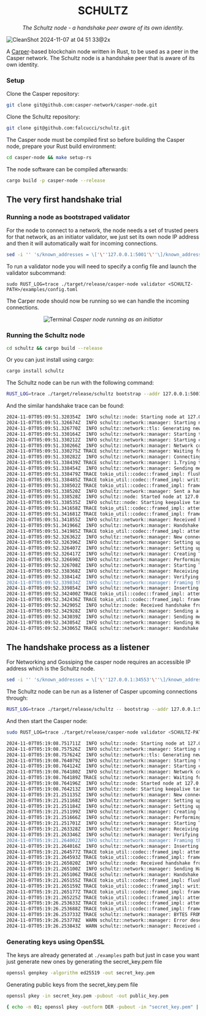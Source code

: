 <div align="center">

# SCHULTZ

_The Schultz node - a handshake peer aware of its own identity._

</div>

![CleanShot 2024-11-07 at 04 51 33@2x](https://github.com/user-attachments/assets/e55d4461-d287-4588-8998-746992853588)

A [Carper](https://github.com/casper-network/casper-node)-based blockchain node written in Rust, to be used as a peer in the Casper network. The Schultz node is a handshake peer that is aware of its own identity.

### Setup

Clone the Casper repository:

```bash
git clone git@github.com:casper-network/casper-node.git
```

Clone the Schultz repository:

```bash
git clone git@github.com:falcucci/schultz.git
```

The Casper node must be compiled first so before building the Casper node, prepare your Rust build environment:

```bash
cd casper-node && make setup-rs
```

The node software can be compiled afterwards:

```bash
cargo build -p casper-node --release
```

## The very first handshake trial

### Running a node as bootstraped validator

For the node to connect to a network, the node needs a set of trusted peers for that network, as an initiator validator, we just set its own node IP address and then it will automatically wait for incoming connections.

```bash
sed -i '' 's/known_addresses = \['\''127.0.0.1:5001'\''\]/known_addresses = \['\''127.0.0.1:34553'\''\]/' ./examples/config.toml
```

To run a validator node you will need to specify a config file and launch the validator subcommand:

```
sudo RUST_LOG=trace ./target/release/casper-node validator <SCHULTZ-PATH>/examples/config.toml
```

The Carper node should now be running so we can handle the incoming connections.

<div align="center">
    <img src="https://github.com/user-attachments/assets/5c1db361-26c0-4e24-8dfb-8433f2f3d05a" alt="Terminal">
    <em>Casper node running as an initiator</em>
</div>

### Running the Schultz node

```bash
cd schultz && cargo build --release
```

Or you can just install using cargo:

```bash
cargo install schultz
```

The Schultz node can be run with the following command:

```bash
RUST_LOG=trace ./target/release/schultz bootstrap --addr 127.0.0.1:5001 --bootnode 127.0.0.1:34553 --chainspec ./examples
```

And the similar handshake trace can be found:

```bash
2024-11-07T05:09:51.320354Z  INFO schultz::node: Starting node at 127.0.0.1:5001
2024-11-07T05:09:51.326674Z  INFO schultz::network::manager: Starting network communications...
2024-11-07T05:09:51.326770Z  INFO schultz::network::tls: Generating new keys and certificates
2024-11-07T05:09:51.330164Z  INFO schultz::network::manager: Starting to listen on TCP Endpoint for incoming connections
2024-11-07T05:09:51.330212Z  INFO schultz::network::manager: Starting connection pool listener thread
2024-11-07T05:09:51.330266Z  INFO schultz::network::manager: Network communications started!
2024-11-07T05:09:51.330275Z TRACE schultz::network::manager: Waiting for incoming connections...
2024-11-07T05:09:51.330282Z  INFO schultz::network::manager: Connecting to 127.0.0.1:34553
2024-11-07T05:09:51.338439Z TRACE schultz::network::manager: 1.Trying to send a Handshake to 127.0.0.1:34553
2024-11-07T05:09:51.338454Z  INFO schultz::network::manager: Sending message to 127.0.0.1:34553
2024-11-07T05:09:51.338479Z TRACE tokio_util::codec::framed_impl: flushing framed transport
2024-11-07T05:09:51.338485Z TRACE tokio_util::codec::framed_impl: writing; remaining=103
2024-11-07T05:09:51.338502Z TRACE tokio_util::codec::framed_impl: framed transport flushed
2024-11-07T05:09:51.338520Z  INFO schultz::network::manager: Sent a handshake to 127.0.0.1:34553
2024-11-07T05:09:51.338528Z  INFO schultz::node: Started node at 127.0.0.1:5001
2024-11-07T05:09:51.338535Z  INFO schultz::node: Starting keepalive task
2024-11-07T05:09:51.341658Z TRACE tokio_util::codec::framed_impl: attempting to decode a frame
2024-11-07T05:09:51.341681Z TRACE tokio_util::codec::framed_impl: frame decoded from buffer
2024-11-07T05:09:51.341855Z  INFO schultz::network::manager: Received handshake from the contacted peer
2024-11-07T05:09:51.341966Z  INFO schultz::network::manager: Handshake complete! Successfully connected to peer 127.0.0.1:34553
2024-11-07T05:09:51.341985Z TRACE tokio_util::codec::framed_impl: attempting to decode a frame
2024-11-07T05:09:52.326362Z  INFO schultz::network::manager: New connection received!
2024-11-07T05:09:52.326396Z  INFO schultz::network::manager: Setting up TLS with connected peer
2024-11-07T05:09:52.326407Z  INFO schultz::network::manager: Setting up TLS with connected peer
2024-11-07T05:09:52.326417Z  INFO schultz::network::manager: Creating TLS acceptor for incoming connections
2024-11-07T05:09:52.326690Z  INFO schultz::network::manager: Performing TLS handshake with connected peer
2024-11-07T05:09:52.326708Z  INFO schultz::network::manager: Starting TLS level handshake
2024-11-07T05:09:52.338368Z  INFO schultz::network::manager: Receiving peer Ssl certificates
2024-11-07T05:09:52.338414Z  INFO schultz::network::manager: Verifying peer's certificates for sanity
2024-11-07T05:09:52.339834Z  INFO schultz::network::manager: Framing the stream to match Casper's encoding
2024-11-07T05:09:52.339854Z  INFO schultz::network::manager: Inserting stream into schultz connection pool
2024-11-07T05:09:52.342400Z TRACE tokio_util::codec::framed_impl: attempting to decode a frame
2024-11-07T05:09:52.342436Z TRACE tokio_util::codec::framed_impl: frame decoded from buffer
2024-11-07T05:09:52.342905Z  INFO schultz::node: Received handshake from 127.0.0.1:52434
2024-11-07T05:09:52.342928Z  INFO schultz::network::manager: Sending a ping to 127.0.0.1:34553
2024-11-07T05:09:52.343039Z  INFO schultz::network::manager: Sending message to 127.0.0.1:34553
2024-11-07T05:09:52.343054Z  INFO schultz::network::manager: Sending Handshake to Casper
2024-11-07T05:09:52.343065Z TRACE schultz::network::manager: Handshake { network_name: "casper", public_addr: 127.0.0.1:5001, protocol_version: ProtocolVersion(SemVer { major: 1, minor: 5, patch: 2 }), consensus_certificate: None, is_syncing: false, chainspec_hash: Some(8b0c9bd3559fc2574a7aa76c26ebaabe50a9ff372d38bcaa5d6ad7e963aeff28) }
```

## The handshake process as a listener

For Networking and Gossiping the casper node requires an accessible IP address which is the Schultz node.

```bash
sed -i '' 's/known_addresses = \['\''127.0.0.1:34553'\''\]/known_addresses = \['\''127.0.0.1:5001'\''\]/' ./examples/config.toml
```

The Schultz node can be run as a listener of Casper upcoming connections through:

```bash
RUST_LOG=trace ./target/release/schultz -- bootstrap --addr 127.0.0.1:5001 --chainspec ./examples
```

And then start the Casper node:

```bash
sudo RUST_LOG=trace ./target/release/casper-node validator <SCHULTZ-PATH>/examples/config.toml
```

```bash
2024-11-07T05:19:08.751711Z  INFO schultz::node: Starting node at 127.0.0.1:5001
2024-11-07T05:19:08.757526Z  INFO schultz::network::manager: Starting network communications...
2024-11-07T05:19:08.757624Z  INFO schultz::network::tls: Generating new keys and certificates
2024-11-07T05:19:08.764079Z  INFO schultz::network::manager: Starting to listen on TCP Endpoint for incoming connections
2024-11-07T05:19:08.764124Z  INFO schultz::network::manager: Starting connection pool listener thread
2024-11-07T05:19:08.764180Z  INFO schultz::network::manager: Network communications started!
2024-11-07T05:19:08.764189Z TRACE schultz::network::manager: Waiting for incoming connections...
2024-11-07T05:19:08.764196Z  INFO schultz::node: Started node at 127.0.0.1:5001
2024-11-07T05:19:08.764213Z  INFO schultz::node: Starting keepalive task
2024-11-07T05:19:21.251135Z  INFO schultz::network::manager: New connection received!
2024-11-07T05:19:21.251168Z  INFO schultz::network::manager: Setting up TLS with connected peer
2024-11-07T05:19:21.251184Z  INFO schultz::network::manager: Setting up TLS with connected peer
2024-11-07T05:19:21.251199Z  INFO schultz::network::manager: Creating TLS acceptor for incoming connections
2024-11-07T05:19:21.251666Z  INFO schultz::network::manager: Performing TLS handshake with connected peer
2024-11-07T05:19:21.251701Z  INFO schultz::network::manager: Starting TLS level handshake
2024-11-07T05:19:21.263328Z  INFO schultz::network::manager: Receiving peer Ssl certificates
2024-11-07T05:19:21.263346Z  INFO schultz::network::manager: Verifying peer's certificates for sanity
2024-11-07T05:19:21.264002Z  INFO schultz::network::manager: Framing the stream to match Casper's encoding
2024-11-07T05:19:21.264016Z  INFO schultz::network::manager: Inserting stream into schultz connection pool
2024-11-07T05:19:21.264577Z TRACE tokio_util::codec::framed_impl: attempting to decode a frame
2024-11-07T05:19:21.264593Z TRACE tokio_util::codec::framed_impl: frame decoded from buffer
2024-11-07T05:19:21.265020Z  INFO schultz::node: Received handshake from 127.0.0.1:52605
2024-11-07T05:19:21.265100Z  INFO schultz::network::manager: Sending Handshake to Casper
2024-11-07T05:19:21.265106Z TRACE schultz::network::manager: Handshake { network_name: "casper", public_addr: 127.0.0.1:5001, protocol_version: ProtocolVersion(SemVer { major: 1, minor: 5, patch: 2 }), consensus_certificate: None, is_syncing: false, chainspec_hash: Some(8b0c9bd3559fc2574a7aa76c26ebaabe50a9ff372d38bcaa5d6ad7e963aeff28) }
2024-11-07T05:19:21.265155Z TRACE tokio_util::codec::framed_impl: flushing framed transport
2024-11-07T05:19:21.265159Z TRACE tokio_util::codec::framed_impl: writing; remaining=103
2024-11-07T05:19:21.265177Z TRACE tokio_util::codec::framed_impl: framed transport flushed
2024-11-07T05:19:21.265225Z TRACE tokio_util::codec::framed_impl: attempting to decode a frame
2024-11-07T05:19:26.253633Z TRACE tokio_util::codec::framed_impl: attempting to decode a frame
2024-11-07T05:19:26.253688Z TRACE tokio_util::codec::framed_impl: frame decoded from buffer
2024-11-07T05:19:26.253733Z TRACE schultz::network::manager: BYTES FROM CASPER b"\x03\x05\0\0\x7f\0\0\x01\xfb\xf9\x86"
2024-11-07T05:19:26.253778Z  WARN schultz::network::manager: Error deserializing Custom { kind: InvalidData, error: Custom("Slice had bytes remaining after deserialization") }
2024-11-07T05:19:26.253843Z  WARN schultz::network::manager: Received an internal message from Casper. Ignoring the deserialization error
```

### Generating keys using OpenSSL

The keys are already generated at `./examples` path but just in case you want just generate new ones by generating the secret_key.pem file

```bash
openssl genpkey -algorithm ed25519 -out secret_key.pem
```

Generating public keys from the secret_key.pem file

```bash
openssl pkey -in secret_key.pem -pubout -out public_key.pem

{ echo -n 01; openssl pkey -outform DER -pubout -in "secret_key.pem" | tail -c +13 | openssl base64 | openssl base64 -d | hexdump -ve '/1 "%02x" ' | tr -d "/n"; } > public_key_hex
```
